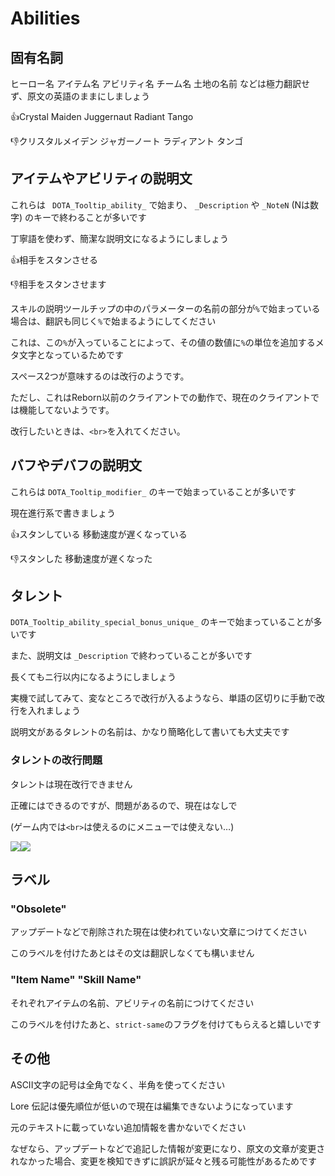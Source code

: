# Abilities

## 固有名詞

ヒーロー名 アイテム名 アビリティ名 チーム名 土地の名前 などは極力翻訳せず、原文の英語のままにしましょう

👍Crystal Maiden Juggernaut Radiant Tango

👎クリスタルメイデン ジャガーノート ラディアント タンゴ

## アイテムやアビリティの説明文

これらは ` DOTA_Tooltip_ability_` で始まり、 `_Description` や `_NoteN` (Nは数字) のキーで終わることが多いです

丁寧語を使わず、簡潔な説明文になるようにしましょう

👍相手をスタンさせる

👎相手をスタンさせます

スキルの説明ツールチップの中のパラメーターの名前の部分が`%`で始まっている場合は、翻訳も同じく`%`で始まるようにしてください

これは、この`%`が入っていることによって、その値の数値に`%`の単位を追加するメタ文字となっているためです

スペース2つが意味するのは改行のようです。

ただし、これはReborn以前のクライアントでの動作で、現在のクライアントでは機能してないようです。

改行したいときは、`<br>`を入れてください。

## バフやデバフの説明文

これらは `DOTA_Tooltip_modifier_` のキーで始まっていることが多いです

現在進行系で書きましょう

👍スタンしている 移動速度が遅くなっている

👎スタンした 移動速度が遅くなった

## タレント

`DOTA_Tooltip_ability_special_bonus_unique_` のキーで始まっていることが多いです

また、説明文は `_Description` で終わっていることが多いです

長くてもニ行以内になるようにしましょう

実機で試してみて、変なところで改行が入るようなら、単語の区切りに手動で改行を入れましょう

説明文があるタレントの名前は、かなり簡略化して書いても大丈夫です

### タレントの改行問題
タレントは現在改行できません

正確にはできるのですが、問題があるので、現在はなしで

(ゲーム内では`<br>`は使えるのにメニューでは使えない…)

![](https://github.com/nihongoka/dota2/blob/master/screenshots/talent-prob-n.png?raw=true)![](https://github.com/nihongoka/dota2/blob/master/screenshots/talent-prob-p.png?raw=true)

## ラベル

### "Obsolete"

アップデートなどで削除された現在は使われていない文章につけてください

このラベルを付けたあとはその文は翻訳しなくても構いません

### "Item Name" "Skill Name"

それぞれアイテムの名前、アビリティの名前につけてください

このラベルを付けたあと、`strict-same`のフラグを付けてもらえると嬉しいです

## その他

ASCII文字の記号は全角でなく、半角を使ってください

Lore 伝記は優先順位が低いので現在は編集できないようになっています

元のテキストに載っていない追加情報を書かないでください

なぜなら、アップデートなどで追記した情報が変更になり、原文の文章が変更されなかった場合、変更を検知できずに誤訳が延々と残る可能性があるためです
